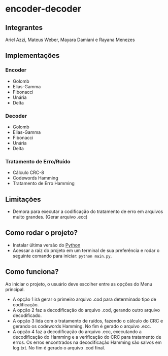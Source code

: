 # encoder-decoder

## Integrantes
Ariel Azzi, Mateus Weber, Mayara Damiani e Rayana Menezes

## Implementações

### Encoder
- Golomb
- Elias-Gamma
- Fibonacci
- Unária
- Delta

### Decoder
- Golomb
- Elias-Gamma
- Fibonacci
- Unária
- Delta

### Tratamento de Erro/Ruído
- Cálculo CRC-8
- Codewords Hamming
- Tratamento de Erro Hamming

## Limitações
- Demora para executar a codificação do tratamento de erro em arquivos muito grandes. (Gerar arquivo .ecc) 

## Como rodar o projeto?
- Instalar última versão do [Python](https://www.python.org/downloads/)
- Acessar a raiz do projeto em um terminal de sua preferência e rodar o seguinte comando para iniciar: `python main.py`.

## Como funciona?
Ao iniciar o projeto, o usuário deve escolher entre as opções do Menu principal. 
- A opção 1 irá gerar o primeiro arquivo .cod para determinado tipo de codificação.
- A opção 2 faz a decodificação do arquivo .cod, gerando outro arquivo decodificado.
- A opção 3 lida com o tratamento de ruídos, fazendo o cálculo do CRC e gerando os codewords Hamming. No fim é gerado o arquivo .ecc.
- A opção 4 faz a decodificação do arquivo .ecc, executando a decodificação do Hamming e a verificação do CRC para tratamento de erros. Os erros encontrados na decodificaçâo Hamming são salvos em log.txt. No fim é gerado o arquivo .cod final.
